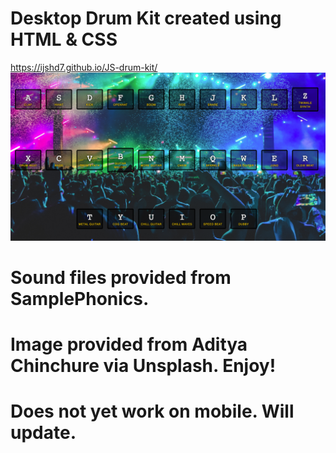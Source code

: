 # Desktop Drum Kit created using HTML & CSS
https://ijshd7.github.io/JS-drum-kit/
![Alt text](/drumKitScreenShot.png?raw=true "Drum Kit")
# Sound files provided from SamplePhonics.
# Image provided from Aditya Chinchure via Unsplash. Enjoy!

# Does not yet work on mobile. Will update.
